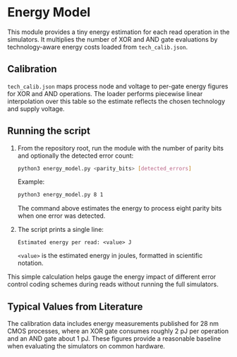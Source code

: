 # Energy Model

This module provides a tiny energy estimation for each read operation in the
simulators. It multiplies the number of XOR and AND gate evaluations by
technology-aware energy costs loaded from `tech_calib.json`.

## Calibration

`tech_calib.json` maps process node and voltage to per-gate energy figures for
XOR and AND operations. The loader performs piecewise linear interpolation over
this table so the estimate reflects the chosen technology and supply voltage.

## Running the script

1. From the repository root, run the module with the number of parity bits and
   optionally the detected error count:

   ```bash
   python3 energy_model.py <parity_bits> [detected_errors]
   ```

   Example:

   ```bash
   python3 energy_model.py 8 1
   ```

   The command above estimates the energy to process eight parity bits when one
   error was detected.

2. The script prints a single line:

   ```
   Estimated energy per read: <value> J
   ```

   `<value>` is the estimated energy in joules, formatted in scientific notation.

This simple calculation helps gauge the energy impact of different error control
coding schemes during reads without running the full simulators.

## Typical Values from Literature

The calibration data includes energy measurements published for 28&nbsp;nm CMOS
processes, where an XOR gate consumes roughly 2&nbsp;pJ per operation and an AND
gate about 1&nbsp;pJ. These figures provide a reasonable baseline when evaluating
the simulators on common hardware.
